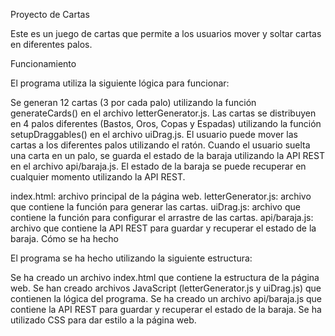 Proyecto de Cartas

Este es un juego de cartas que permite a los usuarios mover y soltar cartas en diferentes palos.

Funcionamiento

El programa utiliza la siguiente lógica para funcionar:

Se generan 12 cartas (3 por cada palo) utilizando la función generateCards() en el archivo letterGenerator.js.
Las cartas se distribuyen en 4 palos diferentes (Bastos, Oros, Copas y Espadas) utilizando la función setupDraggables() en el archivo uiDrag.js.
El usuario puede mover las cartas a los diferentes palos utilizando el ratón.
Cuando el usuario suelta una carta en un palo, se guarda el estado de la baraja utilizando la API REST en el archivo api/baraja.js.
El estado de la baraja se puede recuperar en cualquier momento utilizando la API REST.

index.html: archivo principal de la página web.
letterGenerator.js: archivo que contiene la función para generar las cartas.
uiDrag.js: archivo que contiene la función para configurar el arrastre de las cartas.
api/baraja.js: archivo que contiene la API REST para guardar y recuperar el estado de la baraja.
Cómo se ha hecho

El programa se ha hecho utilizando la siguiente estructura:

Se ha creado un archivo index.html que contiene la estructura de la página web.
Se han creado archivos JavaScript (letterGenerator.js y uiDrag.js) que contienen la lógica del programa.
Se ha creado un archivo api/baraja.js que contiene la API REST para guardar y recuperar el estado de la baraja.
Se ha utilizado CSS para dar estilo a la página web.
